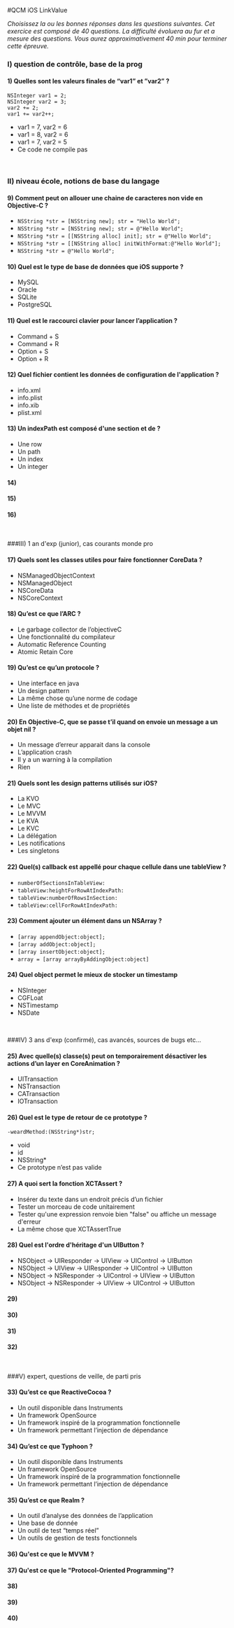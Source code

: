 #QCM iOS LinkValue


*Choisissez la ou les bonnes réponses dans les questions suivantes. Cet exercice est composé de 40 questions. La difficulté évoluera au fur et a mesure des questions. Vous aurez approximativement 40 min pour terminer cette épreuve.* 


### I) question de contrôle, base de la prog

#### 1) Quelles sont les valeurs finales de “var1” et ”var2” ?

	NSInteger var1 = 2;
	NSInteger var2 = 3;
	var2 += 2;
	var1 += var2++;

* var1 = 7, var2 = 6
* var1 = 8, var2 = 6
* var1 = 7, var2 = 5
* Ce code ne compile pas

<br/>


### II) niveau école, notions de base du langage

#### 9) Comment peut on allouer une chaine de caracteres non vide en Objective-C ?

* ```NSString *str = [NSString new]; str = "Hello World";```
* ```NSString *str = [NSString new]; str = @"Hello World";```
* ```NSString *str = [[NSString alloc] init]; str = @"Hello World";```
* ```NSString *str = [[NSString alloc] initWithFormat:@"Hello World"];```
* ```NSString *str = @"Hello World";```

#### 10) Quel est le type de base de données que iOS supporte ?

* MySQL
* Oracle
* SQLite
* PostgreSQL

#### 11) Quel est le raccourci clavier pour lancer l’application ?

* Command + S
* Command + R
* Option + S
* Option + R

#### 12) Quel fichier contient les données de configuration de l'application ?

* info.xml
* info.plist
* info.xib
* plist.xml

#### 13) Un indexPath est composé d'une section et de ?

* Une row
* Un path
* Un index
* Un integer

#### 14) 

#### 15)

#### 16)  


<br/>


###III) 1 an d'exp (junior), cas courants monde pro

#### 17) Quels sont les classes utiles pour faire fonctionner CoreData ?

* NSManagedObjectContext
* NSManagedObject
* NSCoreData
* NSCoreContext

#### 18) Qu’est ce que l’ARC ?

* Le garbage collector de l’objectiveC
* Une fonctionnalité du compilateur
* Automatic Reference Counting
* Atomic Retain Core

#### 19) Qu’est ce qu’un protocole ?

* Une interface en java
* Un design pattern
* La même chose qu’une norme de codage
* Une liste de méthodes et de propriétés

#### 20) En Objective-C, que se passe t’il quand on envoie un message a un objet nil ?

* Un message d’erreur apparait dans la console
* L’application crash
* Il y a un warning à la compilation
* Rien

#### 21) Quels sont les design patterns utilisés sur iOS?

* La KVO
* Le MVC
* Le MVVM
* Le KVA
* Le KVC
* La délégation
* Les notifications
* Les singletons


#### 22) Quel(s) callback est appellé pour chaque cellule dans une tableView ?

* ```numberOfSectionsInTableView:```
* ```tableView:heightForRowAtIndexPath:```
* ```tableView:numberOfRowsInSection:```
* ```tableView:cellForRowAtIndexPath:```


#### 23) Comment ajouter un élément dans un NSArray ?

* ```[array appendObject:object];```
* ```[array addObject:object];```
* ```[array insertObject:object];```
* ```array = [array arrayByAddingObject:object]```

#### 24) Quel object permet le mieux de stocker un timestamp

* NSInteger
* CGFLoat
* NSTimestamp
* NSDate

<br/>


###IV) 3 ans d'exp (confirmé), cas avancés, sources de bugs etc...

#### 25) Avec quelle(s) classe(s) peut on temporairement désactiver les actions d’un layer en CoreAnimation ?

* UITransaction
* NSTransaction
* CATransaction
* IOTransaction

#### 26) Quel est le type de retour de ce prototype ?
	
```-weardMethod:(NSString*)str;	```

* void
* id
* NSString*
* Ce prototype n’est pas valide


#### 27) A quoi sert la fonction XCTAssert ?
	
* Insérer du texte dans un endroit précis d’un fichier
* Tester un morceau de code unitairement
* Tester qu'une expression renvoie bien "false" ou affiche un message d'erreur
* La même chose que XCTAssertTrue


#### 28) Quel est l'ordre d'héritage d'un UIButton ?

* NSObject -> UIResponder -> UIView -> UIControl -> UIButton
* NSObject -> UIView -> UIResponder -> UIControl -> UIButton
* NSObject -> NSResponder -> UIControl -> UIView -> UIButton
* NSObject -> NSResponder -> UIView -> UIControl -> UIButton

#### 29)

#### 30)

#### 31)

#### 32)



<br/>


###V) expert, questions de veille, de parti pris


#### 33) Qu’est ce que ReactiveCocoa ?

* Un outil disponible dans Instruments
* Un framework OpenSource
* Un framework inspiré de la programmation fonctionnelle
* Un framework permettant l’injection de dépendance

#### 34) Qu’est ce que Typhoon ?

* Un outil disponible dans Instruments
* Un framework OpenSource
* Un framework inspiré de la programmation fonctionnelle
* Un framework permettant l’injection de dépendance

#### 35) Qu’est ce que Realm ?
	
* Un outil d’analyse des données de l’application
* Une base de donnée
* Un outil de test “temps réel”
* Un outils de gestion de tests fonctionnels

#### 36) Qu'est ce que le MVVM ?

#### 37) Qu'est ce que le "Protocol-Oriented Programming"?

#### 38)

#### 39)

#### 40)   



